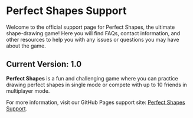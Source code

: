 # Perfect Shapes Support

Welcome to the official support page for Perfect Shapes, the ultimate shape-drawing game! Here you will find FAQs, contact information, and other resources to help you with any issues or questions you may have about the game.

## Current Version: 1.0

**Perfect Shapes** is a fun and challenging game where you can practice drawing perfect shapes in single mode or compete with up to 10 friends in multiplayer mode.

For more information, visit our GitHub Pages support site: [Perfect Shapes Support](https://github.com/sky4689524/perfect_shapes.github.io).
